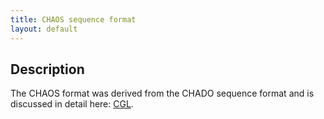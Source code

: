 ```yaml
---
title: CHAOS sequence format
layout: default
---
```


Description
-----------

The CHAOS format was derived from the CHADO sequence format and is discussed in detail here: [CGL](http://www.yandell-lab.org/cgl/).

 
